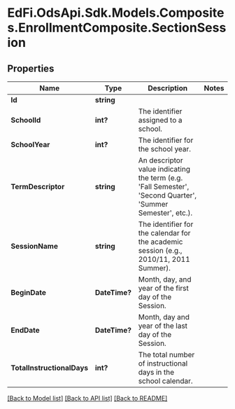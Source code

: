 # EdFi.OdsApi.Sdk.Models.Composites.EnrollmentComposite.SectionSession
## Properties

Name | Type | Description | Notes
------------ | ------------- | ------------- | -------------
**Id** | **string** |  | 
**SchoolId** | **int?** | The identifier assigned to a school. | 
**SchoolYear** | **int?** | The identifier for the school year. | 
**TermDescriptor** | **string** | An descriptor value indicating the term (e.g. &#39;Fall Semester&#39;, &#39;Second Quarter&#39;, &#39;Summer Semester&#39;, etc.). | 
**SessionName** | **string** | The identifier for the calendar for the academic session (e.g., 2010/11, 2011 Summer). | 
**BeginDate** | **DateTime?** | Month, day, and year of the first day of the Session. | 
**EndDate** | **DateTime?** | Month, day and year of the last day of the Session. | 
**TotalInstructionalDays** | **int?** | The total number of instructional days in the school calendar. | 

[[Back to Model list]](../README.md#documentation-for-models) [[Back to API list]](../README.md#documentation-for-api-endpoints) [[Back to README]](../README.md)

